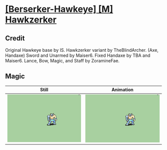 # [\[Berserker-Hawkeye\] \[M\] Hawkzerker](../)

## Credit

Original Hawkeye base by IS.
Hawkzerker variant by TheBlindArcher. (Axe, Handaxe)
Sword and Unarmed by Maiser6.
Fixed Handaxe by TBA and Maiser6.
Lance, Bow, Magic, and Staff by ZoramineFae.
	
## Magic

| Still | Animation |
| :---: | :-------: |
| ![Magic still](./Magic_000.png) | ![Magic animation](./Magic.gif) |
